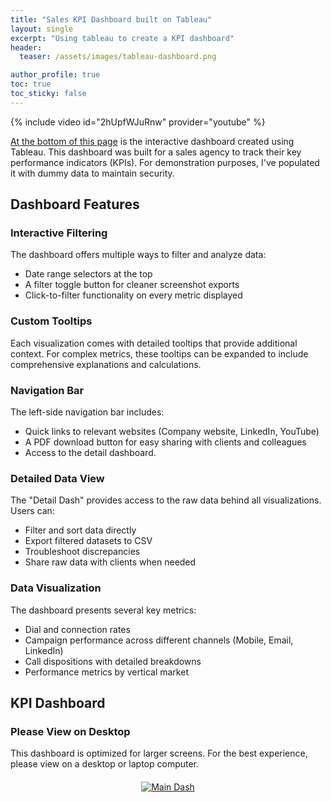 ```yaml
---
title: "Sales KPI Dashboard built on Tableau"
layout: single
excerpt: "Using tableau to create a KPI dashboard"
header:
  teaser: /assets/images/tableau-dashboard.png

author_profile: true
toc: true
toc_sticky: false
---
```



{% include video id="2hUpfWJuRnw" provider="youtube" %}

[At the bottom of this page](#kpi-dashboard) is the interactive dashboard created using Tableau. This dashboard was built for a sales agency to track their key performance indicators (KPIs). For demonstration purposes, I've populated it with dummy data to maintain security.

<!-- markdownlint-disable MD034 -->

## Dashboard Features

### Interactive Filtering

The dashboard offers multiple ways to filter and analyze data:

- Date range selectors at the top
- A filter toggle button for cleaner screenshot exports
- Click-to-filter functionality on every metric displayed

### Custom Tooltips

Each visualization comes with detailed tooltips that provide additional context. For complex metrics, these tooltips can be expanded to include comprehensive explanations and calculations.

### Navigation Bar

The left-side navigation bar includes:

- Quick links to relevant websites (Company website, LinkedIn, YouTube)
- A PDF download button for easy sharing with clients and colleagues
- Access to the detail dashboard.

### Detailed Data View

The "Detail Dash" provides access to the raw data behind all visualizations. Users can:

- Filter and sort data directly
- Export filtered datasets to CSV
- Troubleshoot discrepancies
- Share raw data with clients when needed

### Data Visualization

The dashboard presents several key metrics:

- Dial and connection rates
- Campaign performance across different channels (Mobile, Email, LinkedIn)
- Call dispositions with detailed breakdowns
- Performance metrics by vertical market

## KPI Dashboard

<style>
  .sidebar {
  position: relative !important;
}
.tableau-container {
  display: flex;
  justify-content: center;
  width: 100vw;
  position: relative;
  left: 50%;
  right: 50%;
  margin-left: -50vw;
  margin-right: -50vw;
  margin-top: 20px;
  margin-bottom: 20px;
}
</style>
<div class="mobile-warning">
  <div class="warning-content">
    <i class="fas fa-desktop"></i>
    <h3>Please View on Desktop</h3>
    <p>This dashboard is optimized for larger screens. For the best experience, please view on a desktop or laptop computer.</p>
  </div>
</div>
<div class="tableau-container">
  <div class='tableauPlaceholder' id='viz1738273781365' style='position: relative'>
    <noscript>
      <a href='#'>
        <img alt='Main Dash ' src='https://public.tableau.com/static/images/KP/KPIDashboard_17382724142130/MainDash/1_rss.png' style='border: none' />
      </a>
    </noscript>
    <object class='tableauViz' style='display:none;'>
      <param name='host_url' value='https%3A%2F%2Fpublic.tableau.com%2F' />
      <param name='embed_code_version' value='3' />
      <param name='site_root' value='' />
      <param name='name' value='KPIDashboard_17382724142130/MainDash' />
      <param name='tabs' value='no' />
      <param name='toolbar' value='yes' />
      <param name='static_image' value='https://public.tableau.com/static/images/KP/KPIDashboard_17382724142130/MainDash/1.png' />
      <param name='animate_transition' value='yes' />
      <param name='display_static_image' value='yes' />
      <param name='display_spinner' value='yes' />
      <param name='display_overlay' value='yes' />
      <param name='display_count' value='yes' />
      <param name='language' value='en-US' />
    </object>
  </div>
</div>
<script type='text/javascript'>
  var divElement = document.getElementById('viz1738273781365');
  var vizElement = divElement.querySelector('object');
  
  // Set initial size immediately
  vizElement.style.width='1400px';
  vizElement.style.height='827px';
  
  // Adjust size based on viewport after load
  function resizeViz() {
    if ( divElement.offsetWidth > 800 ) {
      vizElement.style.width='1400px';
      vizElement.style.height='827px';
    } else if ( divElement.offsetWidth > 500 ) {
      vizElement.style.width='1400px';
      vizElement.style.height='827px';
    } else {
      vizElement.style.width='100%';
      vizElement.style.height='3927px';
    }
  }
  
  window.addEventListener('resize', resizeViz);
  
  var scriptElement = document.createElement('script');
  scriptElement.src = 'https://public.tableau.com/javascripts/api/viz_v1.js';
  vizElement.parentNode.insertBefore(scriptElement, vizElement);
</script>

<!-- markdownlint-enable MD034 -->